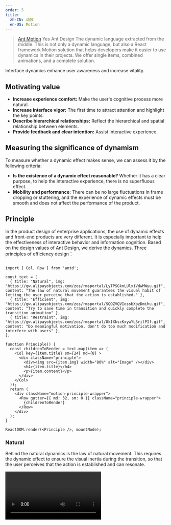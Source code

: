 ```yaml
---
order: 5
title:
  zh-CN: 动效
  en-US: Motion
---
```


> [Ant Motion](https://motion.ant.design/) Yes Ant Design The dynamic language extracted from the middle. This is not only a dynamic language, but also a React framework Motion solution that helps developers make it easier to use dynamics in their projects. We offer single items, combined animations, and a complete solution.

Interface dynamics enhance user awareness and increase vitality.

## Motivating value

- **Increase experience comfort:** Make the user's cognitive process more natural.
- **Increase interface vigor:** The first time to attract attention and highlight the key points.
- **Describe hierarchical relationships:** Reflect the hierarchical and spatial relationship between elements.
- **Provide feedback and clear intention:** Assist interactive experience.

## Measuring the significance of dynamism

To measure whether a dynamic effect makes sense, we can assess it by the following criteria:

- **Is the existence of a dynamic effect reasonable?** Whether it has a clear purpose, to help the interactive experience, there is no superfluous effect.
- **Mobility and performance:** There can be no large fluctuations in frame dropping or stuttering, and the experience of dynamic effects must be smooth and does not affect the performance of the product.

## Principle

In the product design of enterprise applications, the use of dynamic effects and front-end products are very different. It is especially important to help the effectiveness of interactive behavior and information cognition. Based on the design values of Ant Design, we derive the dynamics. 
Three principles of efficiency design：


```__react

import { Col, Row } from 'antd';

const text = [
  { title: "Natural", img: "https://gw.alipayobjects.com/zos/rmsportal/LyTPSGknLUlxiVdwMWyu.gif", content: "The law of natural movement guarantees the visual habit of letting the user perceive that the action is established." },
  { title: "Efficient", img: "https://gw.alipayobjects.com/zos/rmsportal/SQOZVQVIossbXpzDmihu.gif", content: "Try to save time in transition and quickly complete the transition animation" },
  { title: "Restraint", img: "https://gw.alipayobjects.com/zos/rmsportal/OkIXkscKxywYLSrilPIf.gif", content: "Do meaningful motivation, don't do too much modification and interfere with users" },
];

function Principle() {
  const childrenToRender = text.map(item => (
    <Col key={item.title} sm={24} md={8} >
      <div className="principle">
        <div><img src={item.img} width="80%" alt="Image" /></div>
        <h4>{item.title}</h4>
        <p>{item.content}</p>
      </div>
    </Col>
  ));
  return (
    <div className="motion-principle-wrapper">
      <Row gutter={{ md: 32, sm: 0 }} className="principle-wrapper">
        {childrenToRender}
      </Row>
    </div>
  );
}

ReactDOM.render(<Principle />, mountNode);
```

### Natural

Behind the natural dynamics is the law of natural movement. This requires the dynamic effect to ensure the visual inertia during the transition, so that the user perceives that the action is established and can resonate.

<video class="motion-video-min" src="https://gw.alipayobjects.com/os/rmsportal/NTMlQdLIkPjOACXsdRrq.mp4" loop="true" />

Take button For example, the designer design imagines that the leaves float on the surface of the water. When you touch it, the leaves will float and bounce, and then the ripple effect will appear.

### Efficient

The enterprise-level application pursues an efficient user experience, and the corresponding dynamic design should also be such that the transition time is saved as much as possible, and the transition animation effect is quickly completed.

<video class="motion-video-min" src="https://gw.alipayobjects.com/os/rmsportal/wMKeLGnpDxhwfCsBqKNN.mp4" loop="true" />

For example, in the dynamics of appearance and entry, the appearance does not need to be fanfare to attract the attention of the user, but to be simple and clear. Therefore, our playing time uses a faster speed, and does not set the queue to appear in the form of a sequence, only need to disappear directly.

### Restraint

Try to avoid exaggerated effects, do meaningful things, and not do too much modification to interfere with users.

<video src="https://gw.alipayobjects.com/os/rmsportal/FeUCANmoDRwCSmIcnPNF.mp4" loop="true" class="motion-video-min" />

Like ours Menu，When unfolding, more attention is paid to the content of the menu, and the icon switching on the right side is not the main element, and there is no need to over-emphasize to distract the user's attention. Simply switch between inadvertently and clearly indicate the change.

<br />

> For more details please go to [Ant Motion Motivation principle](https://motion.ant.design/language/basic).
